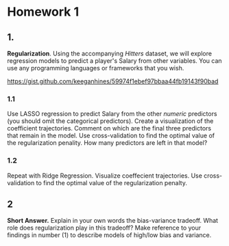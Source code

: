 # Homework 1 #

## 1. ##
**Regularization**. Using the accompanying *Hitters* dataset, we will explore regression models to predict a player's Salary from other variables. You can use any programming languages or frameworks that you wish.

<https://gist.github.com/keeganhines/59974f1ebef97bbaa44fb19143f90bad>



### 1.1 ###
Use LASSO regression to predict Salary from the other *numeric* predictors (you should omit the categorical predictors). Create a visualization of the coefficient trajectories. Comment on which are the final three predictors that remain in the model. Use cross-validation to find the optimal value of the regularization penality. How many predictors are left in that model?

### 1.2 ###
Repeat with Ridge Regression. Visualize coeffecient trajectories. Use cross-validation to find the optimal value of the regularization penalty.

## 2 ##
**Short Answer.** Explain in your own words the bias-variance tradeoff. What role does regularization play in this tradeoff? Make reference to your findings in number (1) to describe models of high/low bias and variance.